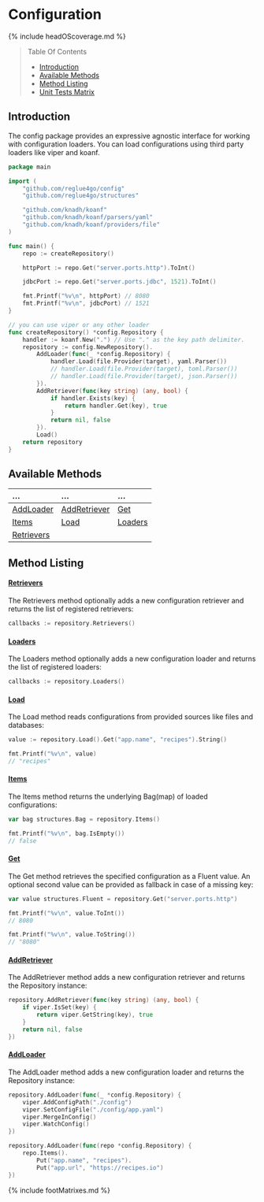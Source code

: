 # Configuration

{% include headOScoverage.md %}

> Table Of Contents
>
> -   [Introduction](#introduction)
> -   [Available Methods](#available-methods)
> -   [Method Listing](#method-listing)
> -   [Unit Tests Matrix](#unit-tests-matrix)

## Introduction

The config package provides an expressive agnostic interface for working with configuration loaders. You can load configurations using third party loaders like viper and koanf.

```go
package main

import (
	"github.com/reglue4go/config"
	"github.com/reglue4go/structures"

	"github.com/knadh/koanf"
	"github.com/knadh/koanf/parsers/yaml"
	"github.com/knadh/koanf/providers/file"
)

func main() {
	repo := createRepository()

	httpPort := repo.Get("server.ports.http").ToInt()

	jdbcPort := repo.Get("server.ports.jdbc", 1521).ToInt()

	fmt.Printf("%v\n", httpPort) // 8080
	fmt.Printf("%v\n", jdbcPort) // 1521
}

// you can use viper or any other loader
func createRepository() *config.Repository {
	handler := koanf.New(".") // Use "." as the key path delimiter.
	repository := config.NewRepository().
		AddLoader(func(_ *config.Repository) {
			handler.Load(file.Provider(target), yaml.Parser())
			// handler.Load(file.Provider(target), toml.Parser())
			// handler.Load(file.Provider(target), json.Parser())
		}).
		AddRetriever(func(key string) (any, bool) {
			if handler.Exists(key) {
				return handler.Get(key), true
			}
			return nil, false
		}).
		Load()
	return repository
}

```

## Available Methods

| &#8230;                   | &#8230;                       | &#8230;             |
| :------------------------ | :---------------------------- | :------------------ |
| [AddLoader](#addloader)   | [AddRetriever](#addretriever) | [Get](#get)         |
| [Items](#items)           | [Load](#load)                 | [Loaders](#loaders) |
| [Retrievers](#retrievers) |                               |                     |

## Method Listing

#### [Retrievers](#available-methods)

The Retrievers method optionally adds a new configuration retriever and returns the list of registered retrievers:

```go
callbacks := repository.Retrievers()
```

#### [Loaders](#available-methods)

The Loaders method optionally adds a new configuration loader and returns the list of registered loaders:

```go
callbacks := repository.Loaders()
```

#### [Load](#available-methods)

The Load method reads configurations from provided sources like files and databases:

```go
value := repository.Load().Get("app.name", "recipes").String()

fmt.Printf("%v\n", value)
// "recipes"
```

#### [Items](#available-methods)

The Items method returns the underlying Bag(map) of loaded configurations:

```go
var bag structures.Bag = repository.Items()

fmt.Printf("%v\n", bag.IsEmpty())
// false
```

#### [Get](#available-methods)

The Get method retrieves the specified configuration as a Fluent value. An optional second value can be provided as fallback in case of a missing key:

```go
var value structures.Fluent = repository.Get("server.ports.http")

fmt.Printf("%v\n", value.ToInt())
// 8080

fmt.Printf("%v\n", value.ToString())
// "8080"
```

#### [AddRetriever](#available-methods)

The AddRetriever method adds a new configuration retriever and returns the Repository instance:

```go
repository.AddRetriever(func(key string) (any, bool) {
	if viper.IsSet(key) {
		return viper.GetString(key), true
	}
	return nil, false
})
```

#### [AddLoader](#available-methods)

The AddLoader method adds a new configuration loader and returns the Repository instance:

```go
repository.AddLoader(func(_ *config.Repository) {
	viper.AddConfigPath("./config")
	viper.SetConfigFile("./config/app.yaml")
	viper.MergeInConfig()
	viper.WatchConfig()
})

repository.AddLoader(func(repo *config.Repository) {
	repo.Items().
		Put("app.name", "recipes").
		Put("app.url", "https://recipes.io")
})
```

{% include footMatrixes.md %}
